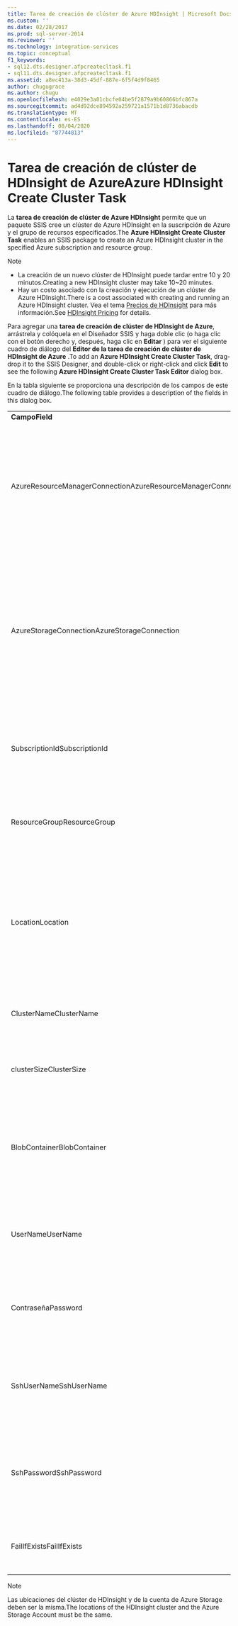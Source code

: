 ```yaml
---
title: Tarea de creación de clúster de Azure HDInsight | Microsoft Docs
ms.custom: ''
ms.date: 02/28/2017
ms.prod: sql-server-2014
ms.reviewer: ''
ms.technology: integration-services
ms.topic: conceptual
f1_keywords:
- sql12.dts.designer.afpcreatecltask.f1
- sql11.dts.designer.afpcreatecltask.f1
ms.assetid: a8ec413a-38d3-45df-887e-6f5f4d9f8465
author: chugugrace
ms.author: chugu
ms.openlocfilehash: e4029e3a01cbcfe04be5f2879a9b60866bfc867a
ms.sourcegitcommit: ad4d92dce894592a259721a1571b1d8736abacdb
ms.translationtype: MT
ms.contentlocale: es-ES
ms.lasthandoff: 08/04/2020
ms.locfileid: "87744813"
---
```

# <a name="azure-hdinsight-create-cluster-task"></a><span data-ttu-id="3efba-102">Tarea de creación de clúster de HDInsight de Azure</span><span class="sxs-lookup"><span data-stu-id="3efba-102">Azure HDInsight Create Cluster Task</span></span>
<span data-ttu-id="3efba-103">La **tarea de creación de clúster de Azure HDInsight** permite que un paquete SSIS cree un clúster de Azure HDInsight en la suscripción de Azure y el grupo de recursos especificados.</span><span class="sxs-lookup"><span data-stu-id="3efba-103">The **Azure HDInsight Create Cluster Task** enables an SSIS package to create an Azure HDInsight cluster in the specified Azure subscription and resource group.</span></span>
  
> [!NOTE]  
> - <span data-ttu-id="3efba-104">La creación de un nuevo clúster de HDInsight puede tardar entre 10 y 20 minutos.</span><span class="sxs-lookup"><span data-stu-id="3efba-104">Creating a new HDInsight cluster may take 10~20 minutes.</span></span>  
> - <span data-ttu-id="3efba-105">Hay un costo asociado con la creación y ejecución de un clúster de Azure HDInsight.</span><span class="sxs-lookup"><span data-stu-id="3efba-105">There is a cost associated with creating and running an Azure HDInsight cluster.</span></span> <span data-ttu-id="3efba-106">Vea el tema [Precios de HDInsight](https://azure.microsoft.com/pricing/details/hdinsight/) para más información.</span><span class="sxs-lookup"><span data-stu-id="3efba-106">See [HDInsight Pricing](https://azure.microsoft.com/pricing/details/hdinsight/) for details.</span></span>  
  
<span data-ttu-id="3efba-107">Para agregar una **tarea de creación de clúster de HDInsight de Azure**, arrástrela y colóquela en el Diseñador SSIS y haga doble clic (o haga clic con el botón derecho y, después, haga clic en **Editar** ) para ver el siguiente cuadro de diálogo del **Editor de la tarea de creación de clúster de HDInsight de Azure** .</span><span class="sxs-lookup"><span data-stu-id="3efba-107">To add an **Azure HDInsight Create Cluster Task**, drag-drop it to the SSIS Designer, and double-click or right-click and click **Edit** to see the following **Azure HDInsight Create Cluster Task Editor** dialog box.</span></span>  
  
<span data-ttu-id="3efba-108">En la tabla siguiente se proporciona una descripción de los campos de este cuadro de diálogo.</span><span class="sxs-lookup"><span data-stu-id="3efba-108">The following table provides a description of the fields in this dialog box.</span></span>  
  
|||  
|-|-|  
|<span data-ttu-id="3efba-109">**Campo**</span><span class="sxs-lookup"><span data-stu-id="3efba-109">**Field**</span></span>|<span data-ttu-id="3efba-110">**Descripción**</span><span class="sxs-lookup"><span data-stu-id="3efba-110">**Description**</span></span>|  
|<span data-ttu-id="3efba-111">AzureResourceManagerConnection</span><span class="sxs-lookup"><span data-stu-id="3efba-111">AzureResourceManagerConnection</span></span>|<span data-ttu-id="3efba-112">Seleccione un administrador de conexiones de Azure Resource Manager o cree uno nuevo que se usará para crear el clúster de HDInsight.</span><span class="sxs-lookup"><span data-stu-id="3efba-112">Select an existing Azure Resource Manager Connection Manager or create a new one that will be used to create the HDInsight cluster.</span></span>|  
|<span data-ttu-id="3efba-113">AzureStorageConnection</span><span class="sxs-lookup"><span data-stu-id="3efba-113">AzureStorageConnection</span></span>|<span data-ttu-id="3efba-114">Seleccione un administrador de conexiones de almacenamiento de Azure existente o cree uno que haga referencia a una cuenta de almacenamiento de Azure que se asociará con el clúster de HDInsight.</span><span class="sxs-lookup"><span data-stu-id="3efba-114">Select an existing Azure Storage Connection Manager or create a new one that refers to an Azure Storage Account that will be associated with the HDInsight cluster.</span></span>|
|<span data-ttu-id="3efba-115">SubscriptionId</span><span class="sxs-lookup"><span data-stu-id="3efba-115">SubscriptionId</span></span>|<span data-ttu-id="3efba-116">Especifique el identificador de la suscripción en la que se creará el clúster de HDInsight.</span><span class="sxs-lookup"><span data-stu-id="3efba-116">Specify the ID of the subscription the HDInsight cluster will be created in.</span></span>|
|<span data-ttu-id="3efba-117">ResourceGroup</span><span class="sxs-lookup"><span data-stu-id="3efba-117">ResourceGroup</span></span>|<span data-ttu-id="3efba-118">Especifique el grupo de recursos de Azure en el que se creará el clúster de HDInsight.</span><span class="sxs-lookup"><span data-stu-id="3efba-118">Specify the Azure resource group the HDInsight cluster will be created in.</span></span>|
|<span data-ttu-id="3efba-119">Location</span><span class="sxs-lookup"><span data-stu-id="3efba-119">Location</span></span>|<span data-ttu-id="3efba-120">Especifique la ubicación del clúster de HDInsight.</span><span class="sxs-lookup"><span data-stu-id="3efba-120">Specify the location of the HDInsight cluster.</span></span> <span data-ttu-id="3efba-121">El clúster debe crearse en la misma ubicación que la cuenta de Azure Storage especificada.</span><span class="sxs-lookup"><span data-stu-id="3efba-121">The cluster must be created in the same location as the Azure Storage Account specified.</span></span>|  
|<span data-ttu-id="3efba-122">ClusterName</span><span class="sxs-lookup"><span data-stu-id="3efba-122">ClusterName</span></span>|<span data-ttu-id="3efba-123">Especifique un nombre para el clúster de HDInsight que se va a crear.</span><span class="sxs-lookup"><span data-stu-id="3efba-123">Specify a name for the HDInsight cluster to be created.</span></span>|  
|<span data-ttu-id="3efba-124">clusterSize</span><span class="sxs-lookup"><span data-stu-id="3efba-124">ClusterSize</span></span>|<span data-ttu-id="3efba-125">Especifique el número de nodos que quiere crear en el clúster.</span><span class="sxs-lookup"><span data-stu-id="3efba-125">Specify the number of nodes to create in the cluster.</span></span>|  
|<span data-ttu-id="3efba-126">BlobContainer</span><span class="sxs-lookup"><span data-stu-id="3efba-126">BlobContainer</span></span>|<span data-ttu-id="3efba-127">Especifique el nombre del contenedor de almacenamiento predeterminado que quiere asociar con el clúster de HDInsight.</span><span class="sxs-lookup"><span data-stu-id="3efba-127">Specify the name of the default storage container to be associated with the HDInsight cluster.</span></span>|  
|<span data-ttu-id="3efba-128">UserName</span><span class="sxs-lookup"><span data-stu-id="3efba-128">UserName</span></span>|<span data-ttu-id="3efba-129">Especifique el nombre de usuario que se usará para conectarse al clúster de HDInsight.</span><span class="sxs-lookup"><span data-stu-id="3efba-129">Specify the user name to be used for connecting to the HDInsight cluster.</span></span>|  
|<span data-ttu-id="3efba-130">Contraseña</span><span class="sxs-lookup"><span data-stu-id="3efba-130">Password</span></span>|<span data-ttu-id="3efba-131">Especifique la contraseña que se usará para conectarse al clúster de HDInsight.</span><span class="sxs-lookup"><span data-stu-id="3efba-131">Specify the password to be used for connecting to the HDInsight cluster.</span></span>|
|<span data-ttu-id="3efba-132">SshUserName</span><span class="sxs-lookup"><span data-stu-id="3efba-132">SshUserName</span></span>|<span data-ttu-id="3efba-133">Especifique el nombre de usuario que se usa para acceder de forma remota al clúster de HDInsight con SSH.</span><span class="sxs-lookup"><span data-stu-id="3efba-133">Specify the user name used to remotely access the HDInsight cluster using SSH.</span></span>|
|<span data-ttu-id="3efba-134">SshPassword</span><span class="sxs-lookup"><span data-stu-id="3efba-134">SshPassword</span></span>|<span data-ttu-id="3efba-135">Especifique la contraseña usada para acceder de forma remota al clúster de HDInsight con SSH.</span><span class="sxs-lookup"><span data-stu-id="3efba-135">Specify the password used to remotely access the HDInsight cluster using SSH.</span></span>|
|<span data-ttu-id="3efba-136">FailIfExists</span><span class="sxs-lookup"><span data-stu-id="3efba-136">FailIfExists</span></span>|<span data-ttu-id="3efba-137">Especifique si la tarea debe generar un error si el clúster ya existe.</span><span class="sxs-lookup"><span data-stu-id="3efba-137">Specify whether the task should fail if the cluster already exists.</span></span>|  
  
> [!NOTE]  
> <span data-ttu-id="3efba-138">Las ubicaciones del clúster de HDInsight y de la cuenta de Azure Storage deben ser la misma.</span><span class="sxs-lookup"><span data-stu-id="3efba-138">The locations of the HDInsight cluster and the Azure Storage Account must be the same.</span></span>
